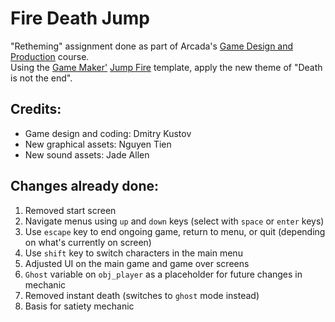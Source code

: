 # Fire Death Jump
"Retheming" assignment done as part of Arcada's [Game Design and Production](https://www.arcada.fi/en/study-arcada/continuing-education/course-calendar/game-design-and-production) course.  
Using the [Game Maker'](https://gamemaker.io/) [Jump Fire](https://gamemaker.io/en/tutorials/fire-jump-dnd) template, apply the new theme of "Death is not the end".  
## Credits:
- Game design and coding: Dmitry Kustov
- New graphical assets: Nguyen Tien
- New sound assets: Jade Allen
## Changes already done:
1. Removed start screen
2. Navigate menus using `up` and `down` keys (select with `space` or `enter` keys)
3. Use `escape` key to end ongoing game, return to menu, or quit (depending on what's currently on screen)
4. Use `shift` key to switch characters in the main menu
5. Adjusted UI on the main game and game over screens
6. `Ghost` variable on `obj_player` as a placeholder for future changes in mechanic
7. Removed instant death (switches to `ghost` mode instead)
8. Basis for satiety mechanic